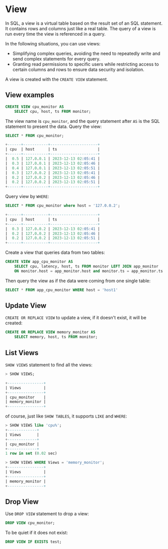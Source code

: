 # View

In SQL, a view is a virtual table based on the result set of an SQL statement.
It contains rows and columns just like a real table.
The query of a view is run every time the view is referenced in a query.

In the following situations, you can use views:

* Simplifying complex queries, avoiding the need to repeatedly write and send complex statements for every query.
* Granting read permissions to specific users while restricting access to certain columns and rows to ensure data security and isolation.

A view is created with the `CREATE VIEW` statement.

## View examples

```sql
CREATE VIEW cpu_monitor AS
    SELECT cpu, host, ts FROM monitor;
```

The view name is `cpu_monitor`, and the query statement after `AS` is the SQL statement to present the data. Query the view:

```sql
SELECT * FROM cpu_monitor;
```

```sql
+------+-----------+---------------------+
| cpu  | host      | ts                  |
+------+-----------+---------------------+
|  0.5 | 127.0.0.1 | 2023-12-13 02:05:41 |
|  0.3 | 127.0.0.1 | 2023-12-13 02:05:46 |
|  0.4 | 127.0.0.1 | 2023-12-13 02:05:51 |
|  0.3 | 127.0.0.2 | 2023-12-13 02:05:41 |
|  0.2 | 127.0.0.2 | 2023-12-13 02:05:46 |
|  0.2 | 127.0.0.2 | 2023-12-13 02:05:51 |
+------+-----------+---------------------+
```

Query view by `WHERE`:

```sql
SELECT * FROM cpu_monitor where host = '127.0.0.2';
```

```sql
+------+-----------+---------------------+
| cpu  | host      | ts                  |
+------+-----------+---------------------+
|  0.3 | 127.0.0.2 | 2023-12-13 02:05:41 |
|  0.2 | 127.0.0.2 | 2023-12-13 02:05:46 |
|  0.2 | 127.0.0.2 | 2023-12-13 02:05:51 |
+------+-----------+---------------------+
```

Create a view that queries data from two tables:

```sql
CREATE VIEW app_cpu_monitor AS
    SELECT cpu, latency, host, ts FROM monitor LEFT JOIN app_monitor
    ON monitor.host = app_monitor.host and monitor.ts = app_monitor.ts
```

Then query the view as if the data were coming from one single table:

```sql
SELECT * FROM app_cpu_monitor WHERE host = 'host1'
```

## Update View

`CREATE OR REPLACE VIEW` to update a view, if it doesn't exist, it will be created:

```sql
CREATE OR REPLACE VIEW memory_monitor AS
    SELECT memory, host, ts FROM monitor;
```

## List Views

`SHOW VIEWS` statement to find all the views:

```sql
> SHOW VIEWS;

+----------------+
| Views          |
+----------------+
| cpu_monitor    |
| memory_monitor |
+----------------+
```

of course, just like `SHOW TABLES`, it supports `LIKE` and `WHERE`:

```sql
> SHOW VIEWS like 'cpu%';
+-------------+
| Views       |
+-------------+
| cpu_monitor |
+-------------+
1 row in set (0.02 sec)

> SHOW VIEWS WHERE Views = 'memory_monitor';
+----------------+
| Views          |
+----------------+
| memory_monitor |
+----------------+
```

## Drop View

Use `DROP VIEW` statement to drop a view:

```sql
DROP VIEW cpu_monitor;
```  

To be quiet if it does not exist:

```sql
DROP VIEW IF EXISTS test;
```

